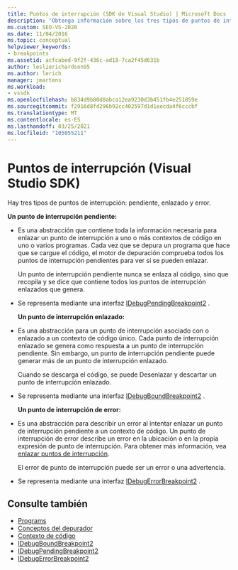 ```yaml
---
title: Puntos de interrupción (SDK de Visual Studio) | Microsoft Docs
description: 'Obtenga información sobre los tres tipos de puntos de interrupción: pendiente, enlazado y error. En este artículo se enumeran las interfaces utilizadas para implementar los tipos.'
ms.custom: SEO-VS-2020
ms.date: 11/04/2016
ms.topic: conceptual
helpviewer_keywords:
- breakpoints
ms.assetid: acfcabed-9f2f-436c-ad18-7ca2f45d631b
author: leslierichardson95
ms.author: lerich
manager: jmartens
ms.workload:
- vssdk
ms.openlocfilehash: b834d9b80d8abca12ea9230d3b451fb4e251859e
ms.sourcegitcommit: f2916d8fd296b92cc402597d1d1eecda4f6cccbf
ms.translationtype: MT
ms.contentlocale: es-ES
ms.lasthandoff: 03/25/2021
ms.locfileid: "105055211"
---
```

# <a name="breakpoints-visual-studio-sdk"></a>Puntos de interrupción (Visual Studio SDK)
Hay tres tipos de puntos de interrupción: pendiente, enlazado y error.

 **Un punto de interrupción pendiente:**

- Es una abstracción que contiene toda la información necesaria para enlazar un punto de interrupción a uno o más contextos de código en uno o varios programas. Cada vez que se depura un programa que hace que se cargue el código, el motor de depuración comprueba todos los puntos de interrupción pendientes para ver si se pueden enlazar.

   Un punto de interrupción pendiente nunca se enlaza al código, sino que recopila y se dice que contiene todos los puntos de interrupción enlazados que genera.

- Se representa mediante una interfaz [IDebugPendingBreakpoint2](../../extensibility/debugger/reference/idebugpendingbreakpoint2.md) .

  **Un punto de interrupción enlazado:**

- Es una abstracción para un punto de interrupción asociado con o enlazado a un contexto de código único. Cada punto de interrupción enlazado se genera como respuesta a un punto de interrupción pendiente. Sin embargo, un punto de interrupción pendiente puede generar más de un punto de interrupción enlazado.

   Cuando se descarga el código, se puede Desenlazar y descartar un punto de interrupción enlazado.

- Se representa mediante una interfaz [IDebugBoundBreakpoint2](../../extensibility/debugger/reference/idebugboundbreakpoint2.md) .

  **Un punto de interrupción de error:**

- Es una abstracción para describir un error al intentar enlazar un punto de interrupción pendiente a un contexto de código. Un punto de interrupción de error describe un error en la ubicación o en la propia expresión de punto de interrupción. Para obtener más información, vea [enlazar puntos de interrupción](../../extensibility/debugger/binding-breakpoints.md).

   El error de punto de interrupción puede ser un error o una advertencia.

- Se representa mediante una interfaz [IDebugErrorBreakpoint2](../../extensibility/debugger/reference/idebugerrorbreakpoint2.md) .

## <a name="see-also"></a>Consulte también
- [Programs](../../extensibility/debugger/programs.md)
- [Conceptos del depurador](../../extensibility/debugger/debugger-concepts.md)
- [Contexto de código](../../extensibility/debugger/code-context.md)
- [IDebugBoundBreakpoint2](../../extensibility/debugger/reference/idebugboundbreakpoint2.md)
- [IDebugPendingBreakpoint2](../../extensibility/debugger/reference/idebugpendingbreakpoint2.md)
- [IDebugErrorBreakpoint2](../../extensibility/debugger/reference/idebugerrorbreakpoint2.md)
